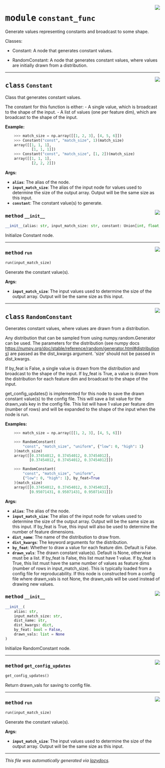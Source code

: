 <!-- markdownlint-disable -->

<a href="../../pheno_sim/func_nodes/constant_func.py#L0"><img align="right" style="float:right;" src="https://img.shields.io/badge/-source-cccccc?style=flat-square"></a>

# <kbd>module</kbd> `constant_func`
Generate values representing constants and broadcast to some shape. 

Classes: 

 * Constant: A node that generates constant values. 

 * RandomConstant: A node that generates constant values, where values  are initially drawn from a distribution. 



---

<a href="../../pheno_sim/func_nodes/constant_func.py#L18"><img align="right" style="float:right;" src="https://img.shields.io/badge/-source-cccccc?style=flat-square"></a>

## <kbd>class</kbd> `Constant`
Class that generates constant values. 

The constant for this function is either: 
    - A single value, which is broadcast to the shape of the input. 
    - A list of values (one per feature dim), which are broadcast to the  shape of the input. 



**Example:**
 ```python
     >>> match_size = np.array([[1, 2, 3], [4, 5, 6]])
     >>> Constant("const", "match_size", 1)(match_size)
     array([[1, 1, 1],
             [1, 1, 1]])
     >>> Constant("const", "match_size", [1, 2])(match_size)
     array([[1, 1, 1],
             [2, 2, 2]])
``` 



**Args:**
 
 - <b>`alias`</b>:  The alias of the node. 
 - <b>`input_match_size`</b>:  The alias of the input node for values used to  determine the size of the output array. Output will be the same  size as this input. 
 - <b>`constant`</b>:  The constant value(s) to generate. 

<a href="../../pheno_sim/func_nodes/constant_func.py#L45"><img align="right" style="float:right;" src="https://img.shields.io/badge/-source-cccccc?style=flat-square"></a>

### <kbd>method</kbd> `__init__`

```python
__init__(alias: str, input_match_size: str, constant: Union[int, float, list])
```

Initialize Constant node. 




---

<a href="../../pheno_sim/func_nodes/constant_func.py#L56"><img align="right" style="float:right;" src="https://img.shields.io/badge/-source-cccccc?style=flat-square"></a>

### <kbd>method</kbd> `run`

```python
run(input_match_size)
```

Generate the constant value(s). 



**Args:**
 
 - <b>`input_match_size`</b>:  The input values used to determine the size of  the output array. Output will be the same size as this input. 


---

<a href="../../pheno_sim/func_nodes/constant_func.py#L75"><img align="right" style="float:right;" src="https://img.shields.io/badge/-source-cccccc?style=flat-square"></a>

## <kbd>class</kbd> `RandomConstant`
Generates constant values, where values are drawn from a distribution. 

Any distribution that can be sampled from using numpy.random.Generator can be used. The parameters for the distribution (see numpy docs https://numpy.org/doc/stable/reference/random/generator.html#distributions) are passed as the dist_kwargs argument. 'size' should not be passed in dist_kwargs. 

If by_feat is False, a single value is drawn from the distribution and broadcast to the shape of the input. If by_feat is True, a value is drawn from the distribution for each feature dim and broadcast to the shape of the input. 

get_config_updates() is implemented for this node to save the drawn constant value(s) to the config file. This will save a list value for the drawn_vals key in the config file. This list will have 1 value per feature dim (number of rows) and will be expanded to the shape of the input when the node is run. 



**Examples:**
 ```python
     >>> match_size = np.array([[1, 2, 3], [4, 5, 6]])

     >>> RandomConstant(
         "const", "match_size", "uniform", {"low": 0, "high": 1}
     )(match_size)
     array([[0.37454012, 0.37454012, 0.37454012],
            [0.37454012, 0.37454012, 0.37454012]])

     >>> RandomConstant(
         "const", "match_size", "uniform",
         {"low": 0, "high": 1}, by_feat=True
     )(match_size)
     array([[0.37454012, 0.37454012, 0.37454012],
            [0.95071431, 0.95071431, 0.95071431]])
``` 



**Args:**
 
 - <b>`alias`</b>:  The alias of the node. 
 - <b>`input_match_size`</b>:  The alias of the input node for values used to  determine the size of the output array. Output will be the same  size as this input. If by_feat is True, this input will also be  used to determine the number of feature dimensions. 
 - <b>`dist_name`</b>:  The name of the distribution to draw from. 
 - <b>`dist_kwargs`</b>:  The keyword arguments for the distribution. 
 - <b>`by_feat`</b>:  Whether to draw a value for each feature dim. Default  is False. 
 - <b>`drawn_vals`</b>:  The drawn constant value(s). Default is None, otherwise  must be a list. If by_feat is False, this list must have 1 value.  If by_feat is True, this list must have the same number of values  as feature dims (number of rows in input_match_size). This is  typically loaded from a config file for reproducability. If this  node is constructed from a config file where drawn_vals is not  None, the drawn_vals will be used instead of drawing new values. 

<a href="../../pheno_sim/func_nodes/constant_func.py#L132"><img align="right" style="float:right;" src="https://img.shields.io/badge/-source-cccccc?style=flat-square"></a>

### <kbd>method</kbd> `__init__`

```python
__init__(
    alias: str,
    input_match_size: str,
    dist_name: str,
    dist_kwargs: dict,
    by_feat: bool = False,
    drawn_vals: list = None
)
```

Initialize RandomConstant node. 




---

<a href="../../pheno_sim/func_nodes/constant_func.py#L188"><img align="right" style="float:right;" src="https://img.shields.io/badge/-source-cccccc?style=flat-square"></a>

### <kbd>method</kbd> `get_config_updates`

```python
get_config_updates()
```

Return drawn_vals for saving to config file. 

---

<a href="../../pheno_sim/func_nodes/constant_func.py#L162"><img align="right" style="float:right;" src="https://img.shields.io/badge/-source-cccccc?style=flat-square"></a>

### <kbd>method</kbd> `run`

```python
run(input_match_size)
```

Generate the constant value(s). 



**Args:**
 
 - <b>`input_match_size`</b>:  The input values used to determine the size of  the output array. Output will be the same size as this input. 




---

_This file was automatically generated via [lazydocs](https://github.com/ml-tooling/lazydocs)._
